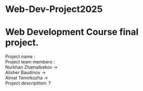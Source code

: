 # Web-Dev-Project2025
# Web Development Course final project.

Project name :           <br />
Project team members :    <br />
    Nurkhan Zhamalbekov -><br /> 
    Alisher Baudinov    -><br />
    Almat Temirkozha    -><br />
Project descriptiton: ?
